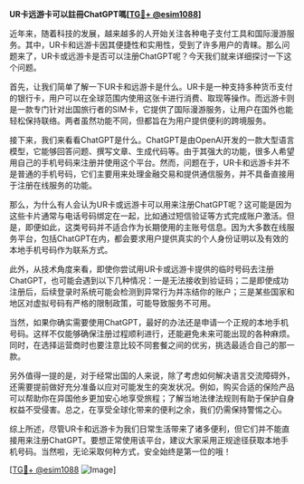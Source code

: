 **UR卡远游卡可以註冊ChatGPT嗎[[TG💪+ @esim1088](https://t.me/s/esim1088)]**

近年来，随着科技的发展，越来越多的人开始关注各种电子支付工具和国际漫游服务。其中，UR卡和远游卡因其便捷性和实用性，受到了许多用户的青睐。那么问题来了，UR卡或远游卡是否可以注册ChatGPT呢？今天我们就来详细探讨一下这个问题。

首先，让我们简单了解一下UR卡和远游卡是什么。UR卡是一种支持多种货币支付的银行卡，用户可以在全球范围内使用这张卡进行消费、取现等操作。而远游卡则是一款专门针对出国旅行者的SIM卡，它提供了国际漫游服务，让用户在国外也能轻松保持联络。两者虽然功能不同，但都旨在为用户提供便利的跨境服务。

接下来，我们来看看ChatGPT是什么。ChatGPT是由OpenAI开发的一款大型语言模型，它能够回答问题、撰写文章、生成代码等。由于其强大的功能，很多人希望用自己的手机号码来注册并使用这个平台。然而，问题在于，UR卡和远游卡并不是普通的手机号码，它们主要用来处理金融交易和提供通信服务，并不具备直接用于注册在线服务的功能。

那么，为什么有人会认为UR卡或远游卡可以用来注册ChatGPT呢？这可能是因为这些卡片通常与电话号码绑定在一起，比如通过短信验证等方式完成账户激活。但是，即便如此，这类号码并不适合作为长期使用的主账号信息。因为大多数在线服务平台，包括ChatGPT在内，都会要求用户提供真实的个人身份证明以及有效的本地手机号码作为联系方式。

此外，从技术角度来看，即使你尝试用UR卡或远游卡提供的临时号码去注册ChatGPT，也可能会遇到以下几种情况：一是无法接收到验证码；二是即使成功注册后，后续登录时系统可能会检测到异常行为并冻结你的账户；三是某些国家和地区对虚拟号码有严格的限制政策，可能导致服务不可用。

当然，如果你确实需要使用ChatGPT，最好的办法还是申请一个正规的本地手机号码。这样不仅能够确保注册过程顺利进行，还能避免未来可能出现的各种麻烦。同时，在选择运营商时也要注意比较不同套餐之间的优劣，挑选最适合自己的那一款。

另外值得一提的是，对于经常出国的人来说，除了考虑如何解决语言交流障碍外，还需要提前做好充分准备以应对可能发生的突发状况。例如，购买合适的保险产品可以帮助你在异国他乡更加安心地享受旅程；了解当地法律法规则有助于保护自身权益不受侵害。总之，在享受全球化带来的便利之余，我们仍需保持警惕之心。

综上所述，尽管UR卡和远游卡为我们日常生活带来了诸多便利，但它们并不能直接用来注册ChatGPT。要想正常使用该平台，建议大家采用正规途径获取本地手机号码。当然啦，无论采取何种方式，安全始终是第一位的哦！

[[TG💪+ @esim1088](https://t.me/s/esim1088) ![Image](https://i.postimg.cc/4NQfJmqS/Snipaste-2025-05-13-00-14-12.png)]